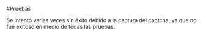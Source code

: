 #Pruebas

Se intentó varias veces sin éxito debido a la captura del captcha, ya que no fue exitoso en medio de todas las pruebas.

